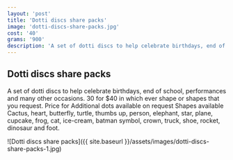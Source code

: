 ```yaml
---
layout: 'post'
title: 'Dotti discs share packs'
image: 'dotti-discs-share-packs.jpg'
cost: '40'
grams: '900'
description: 'A set of dotti discs to help celebrate birthdays, end of school, performances and many other occasions.'
---
```


## Dotti discs share packs

A set of dotti discs to help celebrate birthdays, end of school, performances and many other occasions. 30 for $40 in which ever shape or shapes that you request. Price for Additional dots available on request Shapes available Cactus, heart, butterfly, turtle, thumbs up, person, elephant, star, plane, cupcake, frog, cat, ice-cream, batman symbol, crown, truck, shoe, rocket, dinosaur and foot.

![Dotti discs share packs]({{ site.baseurl }}/assets/images/dotti-discs-share-packs-1.jpg)
